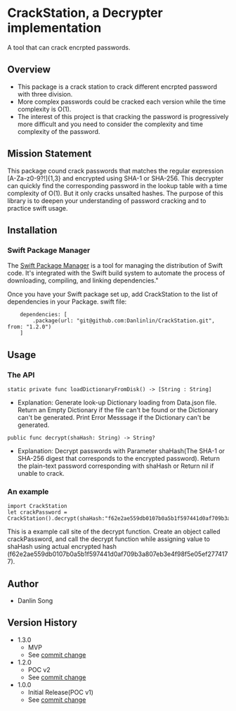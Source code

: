 # CrackStation, a Decrypter implementation

A tool that can crack encrpted passwords.

## Overview

* This package is a crack station to crack different encrpted password with three division.
* More complex passwords could be cracked each version while the time complexity is O(1).
* The interest of this project is that cracking the password is progressively more difficult and you need to consider the complexity and time complexity of the password.


## Mission Statement

This package cound crack passwords that matches the regular expression [A-Za-z0-9?!]{1,3} and encrypted using SHA-1 or SHA-256. This decrypter can quickly find the corresponding password in the lookup table with a time complexity of O(1). But it only cracks unsalted hashes. The purpose of this library is to deepen your understanding of password cracking and to practice swift usage.


## Installation

### Swift Package Manager

The [Swift Package Manager](https://www.swift.org/package-manager/) is a tool for managing the distribution of Swift code. It's integrated with the Swift build system to automate the process of downloading, compiling, and linking dependencies."

Once you have your Swift package set up, add CrackStation to the list of dependencies in your Package. swift file:
```
    dependencies: [
        .package(url: "git@github.com:Danlinlin/CrackStation.git", from: "1.2.0")
    ]
```

## Usage

### The API

~~~
static private func loadDictionaryFromDisk() -> [String : String]
~~~

* Explanation: Generate look-up Dictionary loading from Data.json file. Return an Empty Dictionary if the file can't be found or the Dictionary can't be generated. Print Error Messsage if the Dictionary can't be generated.

~~~
public func decrypt(shaHash: String) -> String?
~~~

* Explanation: Decrypt passwords with Parameter shaHash(The SHA-1 or SHA-256 digest that corresponds to the encrypted password). Return the plain-text password corresponding with shaHash or Return nil if unable to crack.


### An example

~~~
import CrackStation
let crackPassword = CrackStation().decrypt(shaHash:"f62e2ae559db0107b0a5b1f597441d0af709b3a807eb3e4f98f5e05ef2774177")
~~~

This is a example call site of the decrypt function. Create an object called crackPassword, and call the decrypt function while assigning value to shaHash using actual encrypted hash (f62e2ae559db0107b0a5b1f597441d0af709b3a807eb3e4f98f5e05ef2774177).


## Author

* Danlin Song


## Version History

* 1.3.0
    * MVP
    * See [commit change](https://github.com/Danlinlin/CrackStation/commit/30c09b303007fcb1823bd9d8a8f19fb4ba783749)
* 1.2.0
    * POC v2
    * See [commit change](https://github.com/Danlinlin/CrackStation/commit/04c71e7b0932acfdef13941949243bd408920101)
* 1.0.0
    * Initial Release(POC v1)
    * See [commit change](https://github.com/Danlinlin/CrackStation/commit/189224ee17e1f82884b495745c34b7175bbc34cd)